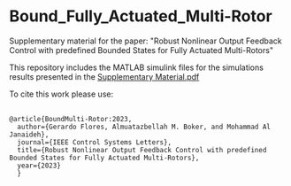 # Bound_Fully_Actuated_Multi-Rotor
Supplementary material for the paper: "Robust Nonlinear Output Feedback Control with predefined Bounded States for Fully Actuated Multi-Rotors"

This repository includes the MATLAB simulink files for the simulations results presented in the 
<a href="https://github.com/gfloresc/L-CSS-Bouc-Wen/blob/79deaa2fc7ccf90ed12a54c8d4907f81b8d5c9be/Supplementary%20Material.pdf">Supplementary Material.pdf</a>

To cite this work please use:

<pre>
  <code>
@article{BoundMulti-Rotor:2023,
  author={Gerardo Flores, Almuatazbellah M. Boker, and Mohammad Al Janaideh},
  journal={IEEE Control Systems Letters},
  title={Robust Nonlinear Output Feedback Control with predefined Bounded States for Fully Actuated Multi-Rotors}, 
  year={2023}
  }
  </code>
</pre>
